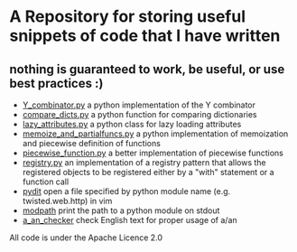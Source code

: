 # A Repository for storing useful snippets of code that I have written
## nothing is guaranteed to work, be useful, or use best practices :)

- [Y_combinator.py](Y_combinator.py) a python implementation of the Y combinator
- [compare_dicts.py](compare_dicts.py) a python function for comparing dictionaries
- [lazy_attributes.py](lazy_attributes.py) a python class for lazy loading attributes
- [memoize_and_partialfuncs.py](memoize_and_partialfuncs.py) a python implementation of memoization and piecewise definition of functions
- [piecewise_function.py](piecewise_function.py) a better implementation of piecewise functions
- [registry.py](registry.py) an implementation of a registry pattern that allows the registered objects to be registered either by a "with" statement or a function call
- [pydit](pydit) open a file specified by python module name (e.g. twisted.web.http) in vim
- [modpath](modpath) print the path to a python module on stdout
- [a_an_checker](a_an_checker) check English text for proper usage of a/an



All code is under the Apache Licence 2.0